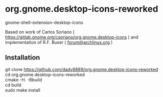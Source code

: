 # org.gnome.desktop-icons-reworked

gnome-shell-extension-desktop-icons

Based on work of 
Carlos Soriano ( https://gitlab.gnome.org/csoriano/org.gnome.desktop-icons )
and implementation of 
R.F. Buser ( forum@archlinux.org )

## Installation
git clone https://github.com/dady8889/org.gnome.desktop-icons-reworked  
cd org.gnome.desktop-icons-reworked  
cmake -H. -Bbuild  
cd build  
sudo make install
